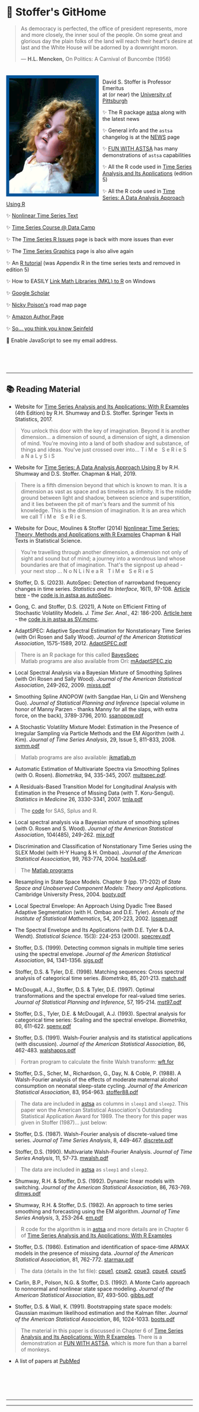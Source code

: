 # &#128041;  Stoffer's GitHome 



> As democracy is perfected, the office of president represents, more and more closely, the inner soul of the people. On some great and glorious day the plain folks of the land will reach their heart's desire at last and the White House will be adorned by a downright moron.  
>
> ― **H.L. Mencken,**  On Politics: A Carnival of Buncombe (1956)

<br/>

<img style="float: left; padding: 5px 10px 0px 0px; width: 250px;" src="figs/doll.gif"/>

David S. Stoffer  is Professor Emeritus <br/>
 at (or near) the [University of Pittsburgh](http://www.pitt.edu)
<br/> 


&#10024; The R package [astsa](https://github.com/nickpoison/astsa/blob/master/README.md) along with the latest news

 &#10024; General info and the `astsa` changelog is at the [NEWS](https://github.com/nickpoison/astsa/blob/master/NEWS.md) page

 &#10024;  [FUN WITH ASTSA](https://github.com/nickpoison/astsa/blob/master/fun_with_astsa/fun_with_astsa.md) has many demonstrations of `astsa` capabilities

&#10024;  All the R code used in [Time Series Analysis and Its Applications](https://github.com/nickpoison/tsa5/blob/main/textRcode.md) (edition 5)

&#10024;  All the R code used in [Time Series: A Data Analysis Approach Using R](https://github.com/nickpoison/tsda/blob/main/Rcode.md)

&#10024; [Nonlinear Time Series Text](http://www.stat.pitt.edu/stoffer/nltsa/)

&#10024; [Time Series  Course @ Data Camp](https://www.datacamp.com/courses/arima-modeling-with-r)

&#10024; The [Time Series R Issues](https://nickpoison.github.io/rissues) page is back with more issues than ever

&#10024; The [Time Series Graphics](https://nickpoison.github.io/tsgraph) page is also alive again

&#10024; An [R tutorial]( https://dsstoffer.github.io/Rtoot)  (was Appendix R in the time series texts and removed in edition 5) 

&#10024; How to EASILY [Link Math Libraries (MKL) to R](https://nickpoison.github.io/mkl) on Windows 

&#10024; [Google Scholar](http://scholar.google.com/citations?user=fjls7x0AAAAJ)

&#10024; [Nicky Poison's](https://nickpoison.github.io/) road map page

&#10024; [Amazon Author Page](https://www.amazon.com/author/david.stoffer)

&#10024; [So... you think you know Seinfeld](Seinfeld.html)


📧 <script language="JavaScript"><!-- Begin
             jemail("stoffer", "pitt", "edu");
             //  End --></script>
<noscript>
   	Enable JavaScript to see my email address.
</noscript>     


<br/><br/><br/>

---

## &#128218; Reading Material 


- Website for [Time Series Analysis and Its Applications: With R Examples](https://github.com/nickpoison/tsa4) (4th Edition) by R.H. Shumway and D.S. Stoffer. Springer Texts in Statistics, 2017.

> You unlock this door with the key of imagination. Beyond it is another dimension...    a dimension of sound, a dimension of sight, a dimension of mind. You're moving into a land of both shadow and substance, of things and ideas. You've just crossed over into...  T i M e &nbsp; S e R i e S  &nbsp; a N a L y S i S

- Website for [Time Series: A Data Analysis Approach Using R](https://github.com/nickpoison/tsda) by R.H. Shumway and D.S. Stoffer. Chapman &amp; Hall, 2019.

> There is a fifth dimension beyond that which is known to man. It is a dimension as vast as space and as timeless as infinity. It is the middle ground between light and shadow, between science and superstition, and it lies between the pit of man's fears and the summit of his knowledge. This is the dimension of imagination. It is an area which we call  T i M e &nbsp; S e R i e S.                                    

- Website for Douc, Moulines &amp; Stoffer (2014) [Nonlinear Time Series: Theory, Methods and Applications with R Examples](http://www.stat.pitt.edu/stoffer/nltsa/)  Chapman &amp; Hall  Texts in Statistical Science. 

> You're travelling through another dimension, a dimension not only of sight and sound but of mind; a journey into a wondrous land whose boundaries are that of imagination. That's the signpost up ahead - your next stop ... N o N L i N e a R   &nbsp;    T i M e &nbsp; S e R i e S   


*  Stoffer, D. S. (2023). AutoSpec: Detection of narrowband frequency changes in time series. _Statistics and Its Interface_, 16(1), 97-108. [Article here](https://dx.doi.org/10.4310/21-SII703) - the [code is in astsa as autoSpec](https://github.com/nickpoison/astsa/blob/master/fun_with_astsa/fun_with_astsa.md#autospec).

* Gong, C. and Stoffer, D.S. (2021), A Note on Efficient Fitting of Stochastic Volatility Models. _J. Time Ser. Anal._, 42: 186-200. [Article here](files/SVmodels.pdf) - the [code is in astsa as SV.mcmc](https://github.com/nickpoison/astsa/blob/master/fun_with_astsa/fun_with_astsa.md#stochastic-volatility).

 

* AdaptSPEC: Adaptive Spectral Estimation for Nonstationary Time Series  (with Ori Rosen and Sally Wood). _Journal of the American Statistical Association_, 1575-1589, 2012.
[AdaptSPEC.pdf](files/adaptSPECjasa.pdf)

> There is an R package for this called  [BayesSpec](http://cran.rstudio.com/web/packages/BayesSpec/index.html) <br/> Matlab programs are also available from Ori: [mAdaptSPEC.zip](http://www.math.utep.edu/Faculty/ori/AdaptSpec.zip) 




* Local Spectral Analysis via a Bayesian Mixture of
Smoothing Splines (with Ori Rosen and Sally Wood). _Journal of
the American Statistical Association_, 249-262, 2009. [mixss.pdf](files/mixss.pdf)



* Smoothing Spline ANOPOW (with Sangdae Han, Li Qin and Wensheng Guo). _Journal of Statistical Planning and Inference_ (special volume in honor of Manny Parzen - thanks Manny for all the slaps, with extra force, on the back),  3789-3796, 2010.  [ssanopow.pdf](files/ssanopow.pdf)


* A Stochastic Volatility Mixture Model: Estimation in the Presence of Irregular Sampling via Particle Methods and the EM Algorithm (with J. Kim). _Journal of Time Series Analysis_,
29, Issue 5, 811-833, 2008. [svmm.pdf](files/svmm.pdf)

> Matlab programs are also available: [jkmatlab.m](files/jkmatlab.m)




* Automatic  Estimation of  Multivariate Spectra via Smoothing Splines (with O. Rosen). _Biometrika_, 94,  335-345, 2007. [multspec.pdf](files/multspec.pdf).





* A Residuals-Based Transition Model for Longitudinal Analysis with Estimation 
in the Presence of Missing Data (with T. Koru-Sengul). _Statistics in Medicine_ 26, 3330-3341,  2007. [tmla.pdf](files/tmla.pdf)


>  The [code](files/tmla_code.pdf) for SAS, Splus and R.




* Local spectral analysis via a Bayesian mixture of smoothing splines (with O. Rosen and S. Wood). _Journal of the American Statistical Association_, 104(485), 249-262. [mix.pdf](files/mix.pdf)



* Discrimination and Classification of Nonstationary Time Series using the SLEX Model (with H-Y Huang &amp; H. Ombao). _Journal of
the American Statistical Association_, 99, 763-774, 2004. [hos04.pdf](files/hos04.pdf).

> The [Matlab programs](http://www.stat.pitt.edu/stoffer/dss_files/slex/matlab.html)



* Resampling in State Space Models. Chapter 9 (pp. 171-202) of _State Space and Unobserved Component Models: Theory and Applications._ Cambridge University Press, 2004. [booty.pdf](files/booty.pdf)  


* Local Spectral Envelope: An Approach Using Dyadic Tree Based Adaptive Segmentation (with H. Ombao and D.E. Tyler). _Annals of the Institute of Statistical Mathematics_,  54, 201-223, 2002. [lospen.pdf](files/lospen.pdf)


* The Spectral Envelope and Its Applications (with D.E. Tyler &amp; D.A. Wendt). _Statistical Science_. 15(3): 224-253 (2000).  [specrev.pdf](files/specrev.pdf)  
  
* Stoffer, D.S. (1999). Detecting common signals in multiple time series using the spectral envelope. _Journal of the American Statistical Association_, 94, 1341-1356.
[sigs.pdf](files/sigs.pdf) 



* Stoffer,  D.S. &amp; Tyler, D.E. (1998). Matching sequences: Cross spectral analysis
of categorical time series. _Biometrika_, 85, 201-213.  [match.pdf](files/match.pdf)



* McDougall, A.J., Stoffer, D.S. &amp; Tyler, D.E. (1997). Optimal transformations and the spectral envelope for real-valued time series. _Journal of Statistical Planning and
Inference_, 57, 195-214.  [mst97.pdf](files/mst97.pdf)


*  Stoffer, D.S., Tyler, D.E. &amp; McDougall, A.J. (1993). Spectral analysis for categorical
time series: Scaling and the spectral envelope. _Biometrika_, 80, 611-622. [spenv.pdf](files/spenv.pdf)


* Stoffer, D.S. (1991). Walsh-Fourier analysis and its statistical applications (with
discussion). _Journal of the American Statistical Association_, 86, 462-483. [walshapps.pdf](files/walshapps.pdf)

> Fortran program to calculate the finite Walsh transform: [wft.for](files/wft.txt) 


* Stoffer, D.S., Scher, M., Richardson, G., Day, N. &amp; Coble, P. (1988). A Walsh-Fourier analysis of the effects of moderate maternal alcohol consumption on neonatal sleep-state cycling. _Journal of the American Statistical Association_, 83, 954-963.  [stoffer88.pdf](files/stoffer88.pdf)

> The data are included in [astsa](https://github.com/nickpoison/astsa/blob/master/README.md) as columns in `sleep1` and `sleep2`. This paper won the American Statistical Association's Outstanding Statistical Application  Award for 1989. The theory for this paper was given in Stoffer (1987)... just below:



* Stoffer, D.S. (1987). Walsh-Fourier analysis of discrete-valued time series. _Journal of Time Series Analysis_, 8, 449-467. [discrete.pdf](files/discrete.pdf)



* Stoffer, D.S. (1990). Multivariate Walsh-Fourier Analysis.  _Journal of Time Series   Analysis_,  11, 57-73. [mwalsh.pdf](files/mwalsh.pdf)

> The data are included in [astsa](https://github.com/nickpoison/astsa/blob/master/README.md) as `sleep1` and `sleep2`.


* Shumway, R.H. &amp; Stoffer, D.S. (1992). Dynamic linear models with switching. _Journal of the American Statistical Association_, 86, 763-769.  [dlmws.pdf](files/dlmws.pdf)


* Shumway, R.H. &amp; Stoffer, D.S. (1982). An approach to time series smoothing and forecasting using the EM algorithm. _Journal of Time Series Analysis_, 3, 253-264. [em.pdf](files/em.pdf) 

> R code for the algorithm is in [astsa](https://github.com/nickpoison/astsa/blob/master/README.md) and more details are in Chapter 6 of [Time Series Analysis and Its Applications: With R Examples](https://github.com/nickpoison/tsa4)


* Stoffer, D.S. (1986). Estimation and identification of space-time ARMAX models in the presence of missing data. _Journal of the American Statistical Association_, 81, 762-772. [starmax.pdf](files/starmax.pdf) 


> The data (details in the 1st file): [cpue1](files/cpue1.dat.txt), [cpue2](files/cpue2.dat.txt), [cpue3](files/cpue3.dat.txt), [cpue4](files/cpue4.dat.txt), [cpue5](files/cpue5.dat.txt)



* Carlin, B.P., Polson, N.G. &amp; Stoffer, D.S. (1992). A Monte Carlo approach to
nonnormal and nonlinear state space modeling. _Journal of the American Statistical Association_, 87, 493-500. [gibbs.pdf](files/gibbs.pdf)


* Stoffer, D.S. &amp; Wall, K. (1991). Bootstrapping state space models: Gaussian maximum likelihood estimation and the Kalman filter. _Journal of the American Statistical Association_, 86, 1024-1033. [boots.pdf](files/boots.pdf)

> The material in this paper is discussed in Chapter 6 of [Time Series Analysis and Its Applications: With R Examples](https://github.com/nickpoison/tsa4).  There is a demonstration at [FUN WITH ASTSA](https://github.com/nickpoison/astsa/blob/master/fun_with_astsa/fun_with_astsa.md#7-state-space-models), which is more fun than a barrel of monkeys.  

*  A list of papers at [PubMed](http://www.ncbi.nlm.nih.gov/sites/entrez?dispmax=20&term=Stoffer%20D&db=PubMed&pmfilter_EDatLimit=added%20to%20PubMed%20in%20the%20last%200%20i&cmd_current=Limits&orig_db=PubMed&cmd=Search&doptcmdl=DocSum) 

<br/><br/><br><br>

---

---

























